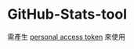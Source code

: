 # GitHub-Stats-tool

需產生 [personal access token](https://developer.github.com/v4/guides/forming-calls/#authenticating-with-graphql) 來使用